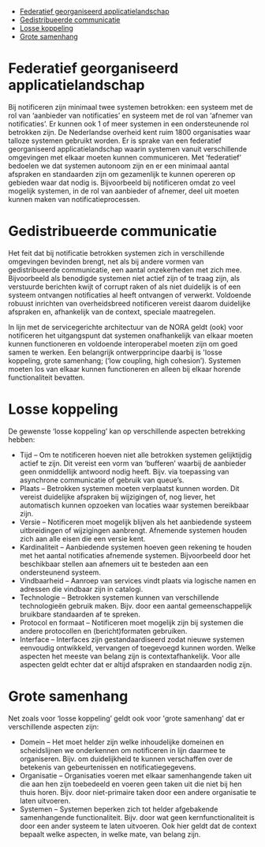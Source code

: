 - [Federatief georganiseerd applicatielandschap](#federatief-georganiseerd-applicatielandschap)
- [Gedistribueerde communicatie](#gedistribueerde-communicatie)
- [Losse koppeling](#losse-koppeling)
- [Grote samenhang](#grote-samenhang)

# Federatief georganiseerd applicatielandschap

Bij notificeren zijn minimaal twee systemen betrokken: een systeem met de rol van ‘aanbieder van notificaties’ en systeem met de rol van ‘afnemer van notificaties’. Er kunnen ook 1 of meer systemen in een ondersteunende rol betrokken zijn. De Nederlandse overheid kent ruim 1800 organisaties waar talloze systemen gebruikt worden. Er is sprake van een federatief georganiseerd applicatielandschap waarin systemen vanuit verschillende omgevingen met elkaar moeten kunnen communiceren. Met ‘federatief’ bedoelen we dat systemen autonoom zijn en er een minimaal aantal afspraken en standaarden zijn om gezamenlijk te kunnen opereren op gebieden waar dat nodig is. Bijvoorbeeld bij notificeren omdat zo veel mogelijk systemen, in de rol van aanbieder of afnemer, deel uit moeten kunnen maken van notificatieprocessen.

# Gedistribueerde communicatie

Het feit dat bij notificatie betrokken systemen zich in verschillende omgevingen bevinden brengt, net als bij andere vormen van gedistribueerde communicatie, een aantal onzekerheden met zich mee. Bijvoorbeeld als benodigde systemen niet actief zijn of te traag zijn, als verstuurde berichten kwijt of corrupt raken of als niet duidelijk is of een systeem ontvangen notificaties al heeft ontvangen of verwerkt. Voldoende robuust inrichten van overheidsbreed notificeren vereist daarom duidelijke afspraken en, afhankelijk van de context, speciale maatregelen.

In lijn met de servicegerichte architectuur van de NORA geldt (ook) voor notificeren het uitgangspunt dat systemen onafhankelijk van elkaar moeten kunnen functioneren en voldoende interoperabel moeten zijn om goed samen te werken. Een belangrijk ontwerpprincipe daarbij is 'losse koppeling, grote samenhang; (‘low coupling, high cohesion’). Systemen moeten los van elkaar kunnen functioneren en alleen bij elkaar horende functionaliteit bevatten.

# Losse koppeling

De gewenste ‘losse koppeling’ kan op verschillende aspecten betrekking hebben:

- Tijd – Om te notificeren hoeven niet alle betrokken systemen gelijktijdig actief te zijn. Dit vereist een vorm van ‘bufferen’ waarbij de aanbieder geen onmiddellijk antwoord nodig heeft. Bijv. via toepassing van asynchrone communicatie of gebruik van queue’s.
- Plaats – Betrokken systemen moeten verplaatst kunnen worden. Dit vereist duidelijke afspraken bij wijzigingen of, nog liever, het automatisch kunnen opzoeken van locaties waar systemen bereikbaar zijn.
- Versie – Notificeren moet mogelijk blijven als het aanbiedende systeem uitbreidingen of wijzigingen aanbrengt. Afnemende systemen houden zich aan alle eisen die een versie kent.
- Kardinaliteit – Aanbiedende systemen hoeven geen rekening te houden met het aantal notificaties afnemende systemen. Bijvoorbeeld door het beschikbaar stellen aan afnemers uit te besteden aan een ondersteunend systeem.
- Vindbaarheid – Aanroep van services vindt plaats via logische namen en adressen die vindbaar zijn in catalogi.
- Technologie – Betrokken systemen kunnen van verschillende technologieën gebruik maken. Bijv. door een aantal gemeenschappelijk bruikbare standaarden af te spreken.
- Protocol en formaat – Notificeren moet mogelijk zijn bij systemen die andere protocollen en (bericht)formaten gebruiken.
- Interface – Interfaces zijn gestandaardiseerd zodat nieuwe systemen eenvoudig ontwikkeld, vervangen of toegevoegd kunnen worden.
  Welke aspecten het meeste van belang zijn is contextafhankelijk. Voor alle aspecten geldt echter dat er altijd afspraken en standaarden nodig zijn.

# Grote samenhang

Net zoals voor ‘losse koppeling’ geldt ook voor 'grote samenhang' dat er verschillende aspecten zijn:

- Domein – Het moet helder zijn welke inhoudelijke domeinen en scheidslijnen we onderkennen om notificeren in lijn daarmee te organiseren. Bijv. om duidelijkheid te kunnen verschaffen over de betekenis van gebeurtenissen en notificatiegegevens.
- Organisatie – Organisaties voeren met elkaar samenhangende taken uit die aan hen zijn toebedeeld en voeren geen taken uit die niet bij hen thuis horen. Bijv. door niet-primaire taken door een andere organisatie te laten uitvoeren.
- Systemen – Systemen beperken zich tot helder afgebakende samenhangende functionaliteit. Bijv. door wat geen kernfunctionaliteit is door een ander systeem te laten uitvoeren.
  Ook hier geldt dat de context bepaalt welke aspecten, in welke mate, van belang zijn.
